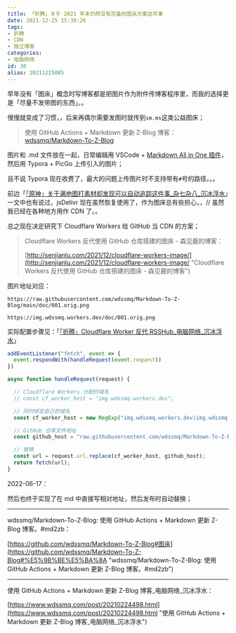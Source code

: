```yaml
---
title: 「折腾」关于 2021 年末仍然没有完备的图床方案这件事
date: 2021-12-25 15:38:26
tags:
- 折腾
- CDN
- 独立博客
categories:
- 电脑网络
id: 30
alias: 20211225085
---
```


早年没有「图床」概念时写博客都是把图片作为附件传博客程序里，而我的选择更是「尽量不发带图的东西」。。

<!--more-->

慢慢就变成了习惯，，后来再偶尔需要发图时就传到`sm.ms`这类公益图床；

> 使用 GitHub Actions + Markdown 更新 Z-Blog 博客：
[wdssmq/Markdown-To-Z-Blog](https://github.com/wdssmq/Markdown-To-Z-Blog "wdssmq/Markdown-To-Z-Blog: 使用 GitHub Actions + Markdown 更新 Z-Blog 博客。#md2zb")

图片和 .md 文件放在一起，日常编辑用 VSCode + [Markdown All in One 插件](https://marketplace.visualstudio.com/items?itemName=yzhang.markdown-all-in-one "Markdown All in One - Visual Studio Marketplace")，然后用 Typora + PicGo 上传引入的图片；

且不说 Typora 现在收费了，最大的问题上传图片时不支持带有`#`号的路径。。。

前边「[「原神」关于满地图打素材却发现可以自动追踪这件事\_杂七杂八\_沉冰浮水](https://www.wdssmq.com/post/20130808670.html "「原神」关于满地图打素材却发现可以自动追踪这件事\_杂七杂八\_沉冰浮水")」一文中也有说过，jsDelivr 现在虽然恢复使用了，作为图床总有些担心，，// 虽然我已经在各种地方用作 CDN 了。。

总之现在决定研究下 Cloudflare Workers 给 GitHub 当 CDN 的方案；

> Cloudflare Workers 反代使用 GitHub 仓库搭建的图床 - 森见鹿的博客：
>
> [http://senjianlu.com/2021/12/cloudflare-workers-image/](http://senjianlu.com/2021/12/cloudflare-workers-image/ "Cloudflare Workers 反代使用 GitHub 仓库搭建的图床 - 森见鹿的博客")

图片地址对应：

`https://raw.githubusercontent.com/wdssmq/Markdown-To-Z-Blog/main/doc/001.orig.png`

`https://img.wdssmq.workers.dev/doc/001.orig.png`

实际配置步骤见：「[「折腾」Cloudflare Worker 反代 RSSHub\_电脑网络\_沉冰浮水](https://www.wdssmq.com/post/20100219897.html "「折腾」Cloudflare Worker 反代 RSSHub\_电脑网络\_沉冰浮水")」

```js
addEventListener("fetch", event => {
  event.respondWith(handleRequest(event.request))
})

async function handleRequest(request) {

  // Cloudflare Workers 分配的域名
  // const cf_worker_host = "img.wdssmq.workers.dev";

  // 同时绑定自己的域名
  const cf_worker_host = new RegExp("img.wdssmq.workers.dev|img.wdssmq.com","g");

  // GitHub 仓库文件地址
  const github_host = "raw.githubusercontent.com/wdssmq/Markdown-To-Z-Blog/main";

  // 替换
  const url = request.url.replace(cf_worker_host, github_host);
  return fetch(url);
}
```

2022-06-17：

然后也终于实现了在 md 中直接写相对地址，然后发布时自动替换；

-----

wdssmq/Markdown-To-Z-Blog: 使用 GitHub Actions + Markdown 更新 Z-Blog 博客。#md2zb：

[https://github.com/wdssmq/Markdown-To-Z-Blog#图床](https://github.com/wdssmq/Markdown-To-Z-Blog#%E5%9B%BE%E5%BA%8A "wdssmq/Markdown-To-Z-Blog: 使用 GitHub Actions + Markdown 更新 Z-Blog 博客。#md2zb")

-----

使用 GitHub Actions + Markdown 更新 Z-Blog 博客\_电脑网络\_沉冰浮水：

[https://www.wdssmq.com/post/20210224498.html](https://www.wdssmq.com/post/20210224498.html "使用 GitHub Actions + Markdown 更新 Z-Blog 博客\_电脑网络\_沉冰浮水")
